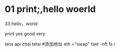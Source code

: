 # 01 print;,hello woerld
33
hello，world


print yes good very

lens api chai tetsi
#添加地址
eth ="swap"
tset -nft fs i
